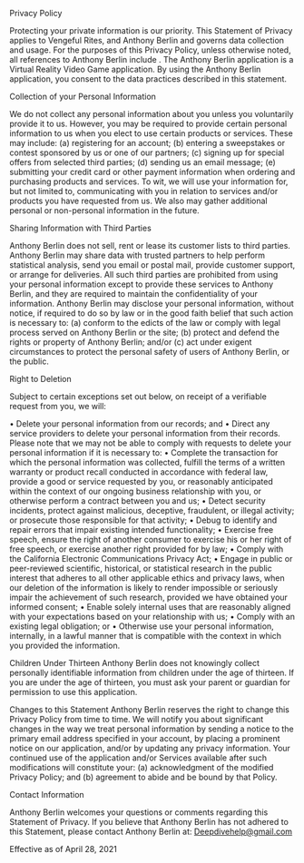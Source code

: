 
Privacy Policy

Protecting your private information is our priority. This Statement of Privacy applies to Vengeful Rites, and Anthony Berlin and governs data collection and usage. For the purposes of this Privacy Policy, unless otherwise noted, all references to Anthony Berlin include . The Anthony Berlin application is a Virtual Reality Video Game application. By using the Anthony Berlin application, you consent to the data practices described in this statement.

Collection of your Personal Information

We do not collect any personal information about you unless you voluntarily provide it to us. However, you may be required to provide certain personal information to us when you elect to use certain products or services. These may include: (a) registering for an account; (b) entering a sweepstakes or contest sponsored by us or one of our partners; (c) signing up for special offers from selected third parties; (d) sending us an email message; (e) submitting your credit card or other payment information when ordering and purchasing products and services. To wit, we will use your information for, but not limited to, communicating with you in relation to services and/or products you have requested from us. We also may gather additional personal or non-personal information in the future.

Sharing Information with Third Parties

Anthony Berlin does not sell, rent or lease its customer lists to third parties.
 Anthony Berlin may share data with trusted partners to help perform statistical analysis, send you email or postal mail, provide customer support, or arrange for deliveries. All such third parties are prohibited from using your personal information except to provide these services to Anthony Berlin, and they are required to maintain the confidentiality of your information.
Anthony Berlin may disclose your personal information, without notice, if required to do so by law or in the good faith belief that such action is necessary to: (a) conform to the edicts of the law or comply with legal process served on Anthony Berlin or the site; (b) protect and defend the rights or property of Anthony Berlin; and/or (c) act under exigent circumstances to protect the personal safety of users of Anthony Berlin, or the public.

Right to Deletion

Subject to certain exceptions set out below, on receipt of a verifiable request from you, we will:

•	Delete your personal information from our records; and
•	Direct any service providers to delete your personal information from their records.
 Please note that we may not be able to comply with requests to delete your personal information if it is necessary to:
•	Complete the transaction for which the personal information was collected, fulfill the terms of a written warranty or product recall conducted in accordance with federal law, provide a good or service requested by you, or reasonably anticipated within the context of our ongoing business relationship with you, or otherwise perform a contract between you and us;
•	Detect security incidents, protect against malicious, deceptive, fraudulent, or illegal activity; or prosecute those responsible for that activity;
•	Debug to identify and repair errors that impair existing intended functionality;
•	Exercise free speech, ensure the right of another consumer to exercise his or her right of free speech, or exercise another right provided for by law;
•	Comply with the California Electronic Communications Privacy Act;
•	Engage in public or peer-reviewed scientific, historical, or statistical research in the public interest that adheres to all other applicable ethics and privacy laws, when our deletion of the information is likely to render impossible or seriously impair the achievement of such research, provided we have obtained your informed consent;
•	Enable solely internal uses that are reasonably aligned with your expectations based on your relationship with us;
•	Comply with an existing legal obligation; or
•	Otherwise use your personal information, internally, in a lawful manner that is compatible with the context in which you provided the information.
 
Children Under Thirteen
Anthony Berlin does not knowingly collect personally identifiable information from children under the age of thirteen. If you are under the age of thirteen, you must ask your parent or guardian for permission to use this application.

Changes to this Statement
Anthony Berlin reserves the right to change this Privacy Policy from time to time. We will notify you about significant changes in the way we treat personal information by sending a notice to the primary email address specified in your account, by placing a prominent notice on our application, and/or by updating any privacy information. Your continued use of the application and/or Services available after such modifications will constitute your: (a) acknowledgment of the modified Privacy Policy; and (b) agreement to abide and be bound by that Policy.

Contact Information

Anthony Berlin welcomes your questions or comments regarding this Statement of Privacy. If you believe that Anthony Berlin has not adhered to this Statement, please contact Anthony Berlin at: Deepdivehelp@gmail.com

Effective as of April 28, 2021
